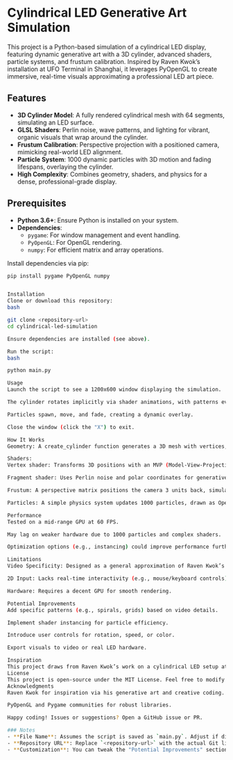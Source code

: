 # Cylindrical LED Generative Art Simulation

This project is a Python-based simulation of a cylindrical LED display, featuring dynamic generative art with a 3D cylinder, advanced shaders, particle systems, and frustum calibration. Inspired by Raven Kwok’s installation at UFO Terminal in Shanghai, it leverages PyOpenGL to create immersive, real-time visuals approximating a professional LED art piece.

## Features
- **3D Cylinder Model**: A fully rendered cylindrical mesh with 64 segments, simulating an LED surface.
- **GLSL Shaders**: Perlin noise, wave patterns, and lighting for vibrant, organic visuals that wrap around the cylinder.
- **Frustum Calibration**: Perspective projection with a positioned camera, mimicking real-world LED alignment.
- **Particle System**: 1000 dynamic particles with 3D motion and fading lifespans, overlaying the cylinder.
- **High Complexity**: Combines geometry, shaders, and physics for a dense, professional-grade display.

## Prerequisites
- **Python 3.6+**: Ensure Python is installed on your system.
- **Dependencies**:
  - `pygame`: For window management and event handling.
  - `PyOpenGL`: For OpenGL rendering.
  - `numpy`: For efficient matrix and array operations.

Install dependencies via pip:
```bash
pip install pygame PyOpenGL numpy


Installation
Clone or download this repository:
bash
git clone <repository-url>
cd cylindrical-led-simulation
Ensure dependencies are installed (see above).

Run the script:
bash
python main.py
Usage
Launch the script to see a 1200x600 window displaying the simulation.

The cylinder rotates implicitly via shader animations, with patterns evolving over time.

Particles spawn, move, and fade, creating a dynamic overlay.

Close the window (click the "X") to exit.
How It Works
Geometry: A create_cylinder function generates a 3D mesh with vertices, normals, and texture coordinates.

Shaders:
Vertex shader: Transforms 3D positions with an MVP (Model-View-Projection) matrix.

Fragment shader: Uses Perlin noise and polar coordinates for generative patterns, with basic lighting.
Frustum: A perspective matrix positions the camera 3 units back, simulating LED calibration.

Particles: A simple physics system updates 1000 particles, drawn as OpenGL points.
Performance
Tested on a mid-range GPU at 60 FPS.

May lag on weaker hardware due to 1000 particles and complex shaders.

Optimization options (e.g., instancing) could improve performance further.
Limitations
Video Specificity: Designed as a general approximation of Raven Kwok’s style, not an exact replica of the UFO Terminal video.

2D Input: Lacks real-time interactivity (e.g., mouse/keyboard controls).

Hardware: Requires a decent GPU for smooth rendering.
Potential Improvements
Add specific patterns (e.g., spirals, grids) based on video details.

Implement shader instancing for particle efficiency.

Introduce user controls for rotation, speed, or color.

Export visuals to video or real LED hardware.
Inspiration
This project draws from Raven Kwok’s work on a cylindrical LED setup at UFO Terminal, Shanghai (August 2024), as seen in his X post: link. It aims to replicate the generative art aesthetic and technical approach (e.g., frustum calibration) in Python.
License
This project is open-source under the MIT License. Feel free to modify and distribute!
Acknowledgments
Raven Kwok for inspiration via his generative art and creative coding.

PyOpenGL and Pygame communities for robust libraries.
Happy coding! Issues or suggestions? Open a GitHub issue or PR.
### Notes
- **File Name**: Assumes the script is saved as `main.py`. Adjust if different.
- **Repository URL**: Replace `<repository-url>` with the actual Git link if you host it.
- **Customization**: You can tweak the "Potential Improvements" section based on your goals.

